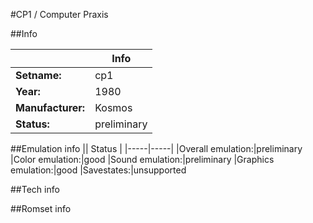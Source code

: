 #CP1 / Computer Praxis

##Info

||Info|
|-----|-----|
|**Setname:**|cp1
|**Year:**|1980
|**Manufacturer:**|Kosmos
|**Status:**|preliminary

##Emulation info
|| Status |
|-----|-----|
|Overall emulation:|preliminary
|Color emulation:|good
|Sound emulation:|preliminary
|Graphics emulation:|good
|Savestates:|unsupported

##Tech info

##Romset info

<!--- START OF EDITED COMMENT DO NOT TOUCH TEXT ABOVE-->
